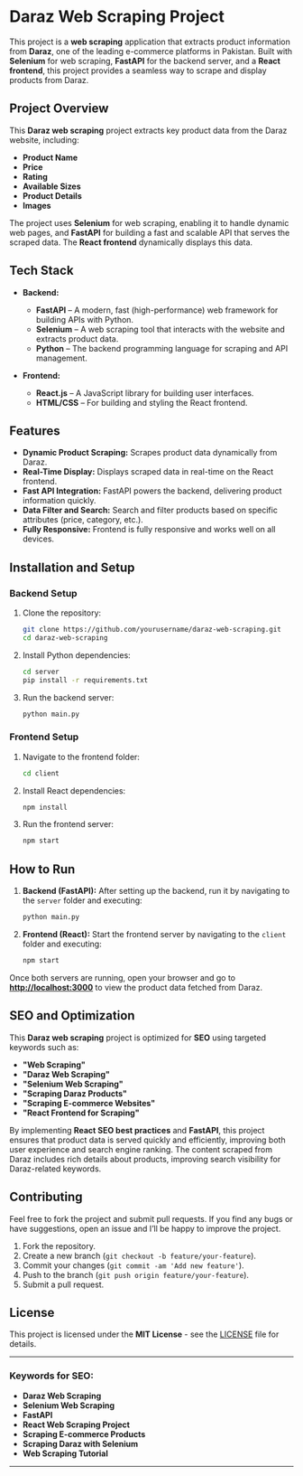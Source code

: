 
# **Daraz Web Scraping Project**

This project is a **web scraping** application that extracts product information from **Daraz**, one of the leading e-commerce platforms in Pakistan. Built with **Selenium** for web scraping, **FastAPI** for the backend server, and a **React frontend**, this project provides a seamless way to scrape and display products from Daraz.

## **Project Overview**

This **Daraz web scraping** project extracts key product data from the Daraz website, including:

* **Product Name**
* **Price**
* **Rating**
* **Available Sizes**
* **Product Details**
* **Images**

The project uses **Selenium** for web scraping, enabling it to handle dynamic web pages, and **FastAPI** for building a fast and scalable API that serves the scraped data. The **React frontend** dynamically displays this data.

## **Tech Stack**

* **Backend:**

  * **FastAPI** – A modern, fast (high-performance) web framework for building APIs with Python.
  * **Selenium** – A web scraping tool that interacts with the website and extracts product data.
  * **Python** – The backend programming language for scraping and API management.

* **Frontend:**

  * **React.js** – A JavaScript library for building user interfaces.
  * **HTML/CSS** – For building and styling the React frontend.

## **Features**

* **Dynamic Product Scraping:** Scrapes product data dynamically from Daraz.
* **Real-Time Display:** Displays scraped data in real-time on the React frontend.
* **Fast API Integration:** FastAPI powers the backend, delivering product information quickly.
* **Data Filter and Search:** Search and filter products based on specific attributes (price, category, etc.).
* **Fully Responsive:** Frontend is fully responsive and works well on all devices.

## **Installation and Setup**

### **Backend Setup**

1. Clone the repository:

   ```bash
   git clone https://github.com/yourusername/daraz-web-scraping.git
   cd daraz-web-scraping
   ```

2. Install Python dependencies:

   ```bash
   cd server
   pip install -r requirements.txt
   ```

3. Run the backend server:

   ```bash
   python main.py
   ```

### **Frontend Setup**

1. Navigate to the frontend folder:

   ```bash
   cd client
   ```

2. Install React dependencies:

   ```bash
   npm install
   ```

3. Run the frontend server:

   ```bash
   npm start
   ```

## **How to Run**

1. **Backend (FastAPI):**
   After setting up the backend, run it by navigating to the `server` folder and executing:

   ```bash
   python main.py
   ```

2. **Frontend (React):**
   Start the frontend server by navigating to the `client` folder and executing:

   ```bash
   npm start
   ```

Once both servers are running, open your browser and go to **[http://localhost:3000](http://localhost:3000)** to view the product data fetched from Daraz.

## **SEO and Optimization**

This **Daraz web scraping** project is optimized for **SEO** using targeted keywords such as:

* **"Web Scraping"**
* **"Daraz Web Scraping"**
* **"Selenium Web Scraping"**
* **"Scraping Daraz Products"**
* **"Scraping E-commerce Websites"**
* **"React Frontend for Scraping"**

By implementing **React SEO best practices** and **FastAPI**, this project ensures that product data is served quickly and efficiently, improving both user experience and search engine ranking. The content scraped from Daraz includes rich details about products, improving search visibility for Daraz-related keywords.

## **Contributing**

Feel free to fork the project and submit pull requests. If you find any bugs or have suggestions, open an issue and I’ll be happy to improve the project.

1. Fork the repository.
2. Create a new branch (`git checkout -b feature/your-feature`).
3. Commit your changes (`git commit -am 'Add new feature'`).
4. Push to the branch (`git push origin feature/your-feature`).
5. Submit a pull request.

## **License**

This project is licensed under the **MIT License** - see the [LICENSE](LICENSE) file for details.

---

### **Keywords for SEO:**

* **Daraz Web Scraping**
* **Selenium Web Scraping**
* **FastAPI**
* **React Web Scraping Project**
* **Scraping E-commerce Products**
* **Scraping Daraz with Selenium**
* **Web Scraping Tutorial**

---
